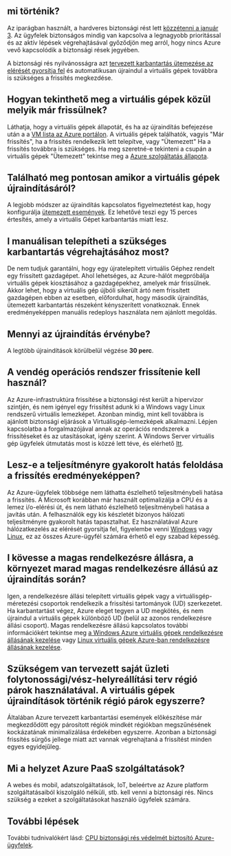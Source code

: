 

## <a name="what-is-happening"></a>mi történik?

Az iparágban használt, a hardveres biztonsági rést lett [közzétenni a január 3](https://googleprojectzero.blogspot.com/2018/01/reading-privileged-memory-with-side.html). Az ügyfelek biztonságos mindig van kapcsolva a legnagyobb prioritással és az aktív lépések végrehajtásával győződjön meg arról, hogy nincs Azure vevő kapcsolódik a biztonsági rések jegyében.

A biztonsági rés nyilvánosságra azt [tervezett karbantartás ütemezése az elérését gyorsítja fel](https://azure.microsoft.com/blog/securing-azure-customers-from-cpu-vulnerability/) és automatikusan újraindul a virtuális gépek továbbra is szükséges a frissítés megkezdése.
 
## <a name="how-can-i-see-which-of-my-vms-are-already-updated"></a>Hogyan tekinthető meg a virtuális gépek közül melyik már frissülnek? 

Láthatja, hogy a virtuális gépek állapotát, és ha az újraindítás befejezése után a a [VM lista az Azure portálon](https://aka.ms/T08tdc). A virtuális gépek találhatók, vagyis "Már frissítés", ha a frissítés rendelkezik lett telepítve, vagy "Ütemezett" Ha a frissítés továbbra is szükséges. Ha meg szeretné-e tekinteni a csupán a virtuális gépek "Ütemezett" tekintse meg a [Azure szolgáltatás állapota](https://portal.azure.com/).

## <a name="can-i-find-out-exactly-when-my-vms-will-be-rebooted"></a>Található meg pontosan amikor a virtuális gépek újraindításáról?

A legjobb módszer az újraindítás kapcsolatos figyelmeztetést kap, hogy konfigurálja [ütemezett események](https://docs.microsoft.com/azure/virtual-machines/windows/scheduled-events). Ez lehetővé teszi egy 15 perces értesítés, amely a virtuális Gépet karbantartás miatt lesz.

## <a name="can-i-manually-redeploy-now-to-perform-the-required-maintenance"></a>I manuálisan telepítheti a szükséges karbantartás végrehajtásához most? 

De nem tudjuk garantálni, hogy egy újratelepített virtuális Géphez rendelt egy frissített gazdagépet. Ahol lehetséges, az Azure-hálót megpróbálja virtuális gépek kiosztásához a gazdagépekhez, amelyek már frissülnek. Akkor lehet, hogy a virtuális gép újbóli sikerült ártó nem frissített gazdagépen ebben az esetben, előfordulhat, hogy második újraindítás, ütemezett karbantartás részeként kényszerített vonatkoznak. Ennek eredményeképpen manuális redeploys használata nem ajánlott megoldás.

## <a name="how-long-will-the-reboot-take"></a>Mennyi az újraindítás érvénybe? 

A legtöbb újraindítások körülbelül végzése **30 perc**.

## <a name="does-the-guest-os-need-to-be-updated"></a>A vendég operációs rendszer frissítenie kell használ? 

Az Azure-infrastruktúra frissítése a biztonsági rést került a hipervizor szintjén, és nem igényel egy frissítést adunk ki a Windows vagy Linux rendszerű virtuális lemezképet. Azonban mindig, mint kell továbbra is ajánlott biztonsági eljárások a Virtuálisgép-lemezképek alkalmazni. Lépjen kapcsolatba a forgalmazójával annak az operációs rendszerek a frissítéseket és az utasításokat, igény szerint. A Windows Server virtuális gép ügyfelek útmutatás most is közzé lett téve, és elérhető [Itt](https://portal.msrc.microsoft.com/en-us/security-guidance/advisory/ADV180002).

## <a name="will-there-be-a-performance-impact-as-a-result-of-resolving-this-update"></a>Lesz-e a teljesítményre gyakorolt hatás feloldása a frissítés eredményeképpen?

Az Azure-ügyfelek többsége nem láthatta észlelhető teljesítménybeli hatása a frissítés. A Microsoft korábban már használt optimalizálja a CPU és a lemez i/o-elérési út, és nem látható észlelhető teljesítménybeli hatása a javítás után. A felhasználók egy kis készletét bizonyos hálózati teljesítményre gyakorolt hatás tapasztalhat. Ez használatával Azure hálózatkezelés az elérését gyorsítja fel, figyelembe venni [Windows](https://docs.microsoft.com/en-us/azure/virtual-network/create-vm-accelerated-networking-powershell) vagy [Linux](https://docs.microsoft.com/en-us/azure/virtual-network/create-vm-accelerated-networking-cli), ez az összes Azure-ügyfél számára érhető el egy szabad képesség.

## <a name="i-follow-your-recommendations-for-high-availability-will-my-environment-remain-highly-available-during-the-reboot"></a>I kövesse a magas rendelkezésre állásra, a környezet marad magas rendelkezésre állású az újraindítás során?

Igen, a rendelkezésre állási telepített virtuális gépek vagy a virtuálisgép-méretezési csoportok rendelkezik a frissítési tartományok (UD) szerkezetet. Ha karbantartást végez, Azure eleget tegyen a UD megkötés, és nem újraindul a virtuális gépek különböző UD (belül az azonos rendelkezésre állási csoport). Magas rendelkezésre állású kapcsolatos további információkért tekintse meg [a Windows Azure virtuális gépek rendelkezésre állásának kezelése](https://docs.microsoft.com/azure/virtual-machines/windows/manage-availability) vagy [Linux virtuális gépek Azure-ban rendelkezésre állásának kezelése](https://docs.microsoft.com/azure/virtual-machines/linux/manage-availability).

## <a name="i-have-architected-my-business-continuitydisaster-recovery-plan-using-region-pairs-will-reboots-to-my-vms-occur-in-region-pairs-at-the-same-time"></a>Szükségem van tervezett saját üzleti folytonossági/vész-helyreállítási terv régió párok használatával. A virtuális gépek újraindítások történik régió párok egyszerre?

Általában Azure tervezett karbantartási események előkészítése már megkezdődött egy párosított régiók mindkét régiókban megszűnésének kockázatának minimalizálása érdekében egyszerre. Azonban a biztonsági frissítés sürgős jellege miatt azt vannak végrehajtaná a frissítést minden egyes egyidejűleg.

## <a name="what-about-paas-services-on-azure"></a>Mi a helyzet Azure PaaS szolgáltatások?  

A webes és mobil, adatszolgáltatások, IoT, beleértve az Azure platform szolgáltatásaiból kiszolgáló nélküli, stb. kell venni a biztonsági rés. Nincs szükség a ezeket a szolgáltatásokat használó ügyfelek számára.

## <a name="next-steps"></a>További lépések

További tudnivalókért lásd: [CPU biztonsági rés védelmét biztosító Azure-ügyfelek](https://azure.microsoft.com/blog/securing-azure-customers-from-cpu-vulnerability/).
